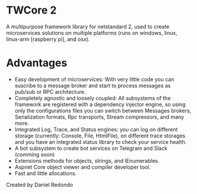 # TWCore 2
A multipurpose framework library for netstandard 2, used to create microservices solutions on multiple platforms (runs on windows, linux, linux-arm [raspberry pi], and osx).

# Advantages

- Easy development of microservices: With very little code you can suscribe to a message broker and start to process messages as pub/sub or RPC architecture.
- Completely agnostic and loosely coupled: All subsystems of the framework are registered with a dependency injector engine, so using only the configurations files you can switch between Messages brokers, Serialization formats, Rpc transports, Stream compressors, and many more.
- Integrated Log, Trace, and Status engines: you can log on different storage (currently: Console, File, HtmlFile), on different trace storages and you have an integrated status library to check your service health.
- A bot subsystem to create bot services on Telegram and Slack (comming soon) 
- Extensions methods for objects, strings, and IEnumerables.
- Aspnet Core object viewer and compiler developer tool.
- Fast and little allocations.



Created by Daniel Redondo
